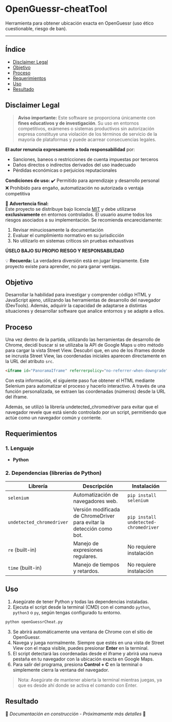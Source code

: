 # OpenGuessr-cheatTool
Herramienta para obtener ubicación exacta en OpenGuessr (uso ético cuestionable, riesgo de ban).

---

## Índice  
- [Disclaimer Legal](#️-disclaimer-legal)  
- [Objetivo](#-objetivo)  
- [Proceso](#️-proceso)  
- [Requerimientos](#-requerimientos)  
- [Uso](#-uso)  
- [Resultado](#-resultado)  

## Disclaimer Legal  

> **Aviso importante:** Este software se proporciona únicamente con **fines educativos y de investigación**. Su uso en entornos competitivos, exámenes o sistemas productivos sin autorización expresa constituye una violación de los términos de servicio de la mayoría de plataformas y puede acarrear consecuencias legales.

**El autor renuncia expresamente a toda responsabilidad** por:
- Sanciones, baneos o restricciones de cuenta impuestas por terceros
- Daños directos o indirectos derivados del uso inadecuado
- Pérdidas económicas o perjuicios reputacionales

**Condiciones de uso:**
✔️ Permitido para aprendizaje y desarrollo personal  
❌ Prohibido para engaño, automatización no autorizada o ventaja competitiva  

📌 **Advertencia final:**  
Este proyecto se distribuye bajo licencia [MIT](LICENSE) y debe utilizarse **exclusivamente** en entornos controlados. El usuario asume todos los riesgos asociados a su implementación. Se recomienda encarecidamente:
1. Revisar minuciosamente la documentación
2. Evaluar el cumplimiento normativo en su jurisdicción
3. No utilizarlo en sistemas críticos sin pruebas exhaustivas

**ÚSELO BAJO SU PROPIO RIESGO Y RESPONSABILIDAD**

💡 **Recuerda:** La verdadera diversión está en jugar limpiamente. Este proyecto existe para aprender, no para ganar ventajas.

## Objetivo

Desarrollar la habilidad para investigar y comprender código HTML y JavaScript ajeno, utilizando las herramientas de desarrollo del navegador (DevTools). Además, adquirir la capacidad de adaptarse a distintas situaciones y desarrollar software que analice entornos y se adapte a ellos.

## Proceso

Una vez dentro de la partida, utilizando las herramientas de desarrollo de Chrome, decidí buscar si se utilizaba la API de Google Maps u otro método para cargar la vista Street View. Descubrí que, en uno de los iframes donde se incrusta Street View, las coordenadas iniciales aparecen directamente en la URL del atributo `src`.

```html
<iframe id="PanoramaIframe" referrerpolicy="no-referrer-when-downgrade" frameborder="0" src="https://www.google.com/maps/embed/v1/streetview?location=41.25349938040411,-83.57514848812019&key=AIzaSyAHt3QJRBDISRaWaqblQl2VwjWiHvjpgIs&fov=90" class="svelte-3nuhic" style="filter: none;"></iframe>
```
Con esta información, el siguiente paso fue obtener el HTML mediante Selenium para automatizar el proceso y hacerlo interactivo. A través de una función personalizada, se extraen las coordenadas (números) desde la URL del iframe.

Además, se utilizó la librería undetected_chromedriver para evitar que el navegador revele que está siendo controlado por un script, permitiendo que actúe como un navegador común y corriente.

## Requerimientos

### 1. Lenguaje

- **Python**

### 2. Dependencias (librerías de Python)

| Librería                 | Descripción                                                                 | Instalación                             |
|--------------------------|-----------------------------------------------------------------------------|------------------------------------------|
| `selenium`               | Automatización de navegadores web.                                          | `pip install selenium`                   |
| `undetected_chromedriver`| Versión modificada de ChromeDriver para evitar la detección como bot.       | `pip install undetected-chromedriver`    |
| `re` (built-in)          | Manejo de expresiones regulares.           | No requiere instalación                  |
| `time` (built-in)        | Manejo de tiempos y retardos.                                               | No requiere instalación                  |

## Uso

1. Asegúrate de tener Python y todas las dependencias instaladas.
2. Ejecuta el script desde la terminal (CMD) con el comando `python`, `python3` o `py`, según tengas configurado tu entorno.
```bash
python openGuessrCheat.py
```
3. Se abrirá automáticamente una ventana de Chrome con el sitio de OpenGuessr.
4. Navega y juega normalmente. Siempre que estés en una vista de Street View con el mapa visible, puedes presionar **Enter** en la terminal.
5. El script detectará las coordenadas desde el iframe y abrirá una nueva pestaña en tu navegador con la ubicación exacta en Google Maps.
6. Para salir del programa, presiona **Control + C** en la terminal o simplemente cierra la ventana del navegador.

> Nota: Asegúrate de mantener abierta la terminal mientras juegas, ya que es desde ahí donde se activa el comando con Enter.

## Resultado








🚧 *Documentación en construcción - Próximamente más detalles* 🚧
